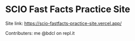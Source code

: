 # SCIO Fast Facts Practice Site

Site link: https://scio-fastfacts-practice-site.vercel.app/


Contributers:
me
@bdcl on repl.it
